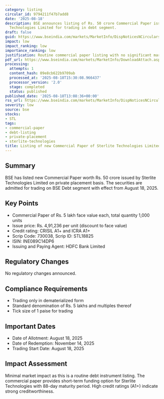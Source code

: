 ```yaml
---
category: listing
circular_id: 9794211f47b7add8
date: '2025-08-18'
description: BSE announces listing of Rs. 50 crore Commercial Paper issued by Sterlite
  Technologies Limited for trading in debt segment.
draft: false
guid: https://www.bseindia.com/markets/MarketInfo/DispNoticesNCirculars.aspx?Noticeid={B1B7871E-A233-426D-8AA9-88BE4136A085}&noticeno=20250818-38&dt=08/18/2025&icount=38&totcount=56&flag=0
impact: low
impact_ranking: low
importance_ranking: low
justification: Routine commercial paper listing with no significant market impact
pdf_url: https://www.bseindia.com/markets/MarketInfo/DownloadAttach.aspx?id=20250818-38&attachedId=
processing:
  attempts: 1
  content_hash: 09e8cb622b9709ab
  processed_at: '2025-08-18T15:30:08.966437'
  processor_version: '2.0'
  stage: completed
  status: published
published_date: '2025-08-18T13:08:36+00:00'
rss_url: https://www.bseindia.com/markets/MarketInfo/DispNoticesNCirculars.aspx?Noticeid={B1B7871E-A233-426D-8AA9-88BE4136A085}&noticeno=20250818-38&dt=08/18/2025&icount=38&totcount=56&flag=0
severity: low
source: bse
stocks:
- STL
tags:
- commercial-paper
- debt-listing
- private-placement
- sterlite-technologies
title: Listing of new Commercial Paper of Sterlite Technologies Limited
---
```


## Summary

BSE has listed new Commercial Paper worth Rs. 50 crore issued by Sterlite Technologies Limited on private placement basis. The securities are admitted for trading on BSE Debt segment with effect from August 18, 2025.

## Key Points

- Commercial Paper of Rs. 5 lakh face value each, total quantity 1,000 units
- Issue price: Rs. 4,91,236 per unit (discount to face value)
- Credit rating: CRISIL A1+ and ICRA A1+
- Scrip Code: 730038, Scrip ID: STL18825
- ISIN: INE089C14DP6
- Issuing and Paying Agent: HDFC Bank Limited

## Regulatory Changes

No regulatory changes announced.

## Compliance Requirements

- Trading only in dematerialized form
- Standard denomination of Rs. 5 lakhs and multiples thereof
- Tick size of 1 paise for trading

## Important Dates

- Date of Allotment: August 18, 2025
- Date of Redemption: November 14, 2025
- Trading Start Date: August 18, 2025

## Impact Assessment

Minimal market impact as this is a routine debt instrument listing. The commercial paper provides short-term funding option for Sterlite Technologies with 88-day maturity period. High credit ratings (A1+) indicate strong creditworthiness.
